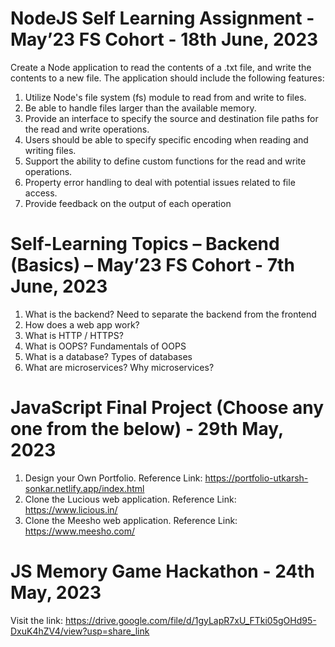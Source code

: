 # NodeJS Self Learning Assignment - May’23 FS Cohort - 18th June, 2023
Create a Node application to read the contents of a .txt file, and write the contents to a new file. The application should include the following features: 
1. Utilize Node's file system (fs) module to read from and write to files. 
2. Be able to handle files larger than the available memory. 
3. Provide an interface to specify the source and destination file paths for the read and write operations. 
4. Users should be able to specify specific encoding when reading and writing files. 
5. Support the ability to define custom functions for the read and write operations.
6. Property error handling to deal with potential issues related to file access.
7. Provide feedback on the output of each operation

# Self-Learning Topics – Backend (Basics) – May’23 FS Cohort - 7th June, 2023
1. What is the backend? Need to separate the backend from the frontend
2. How does a web app work? 
3. What is HTTP / HTTPS?
4. What is OOPS? Fundamentals of OOPS
5. What is a database? Types of databases
6. What are microservices? Why microservices?

# JavaScript Final Project (Choose any one from the below) - 29th May, 2023
1.	Design your Own Portfolio.
Reference Link: https://portfolio-utkarsh-sonkar.netlify.app/index.html
2.	Clone the Lucious web application.
Reference Link: https://www.licious.in/
3.	Clone the Meesho web application.
Reference Link: https://www.meesho.com/ 

# JS Memory Game Hackathon - 24th May, 2023
Visit the link: https://drive.google.com/file/d/1gyLapR7xU_FTki05gOHd95-DxuK4hZV4/view?usp=share_link
